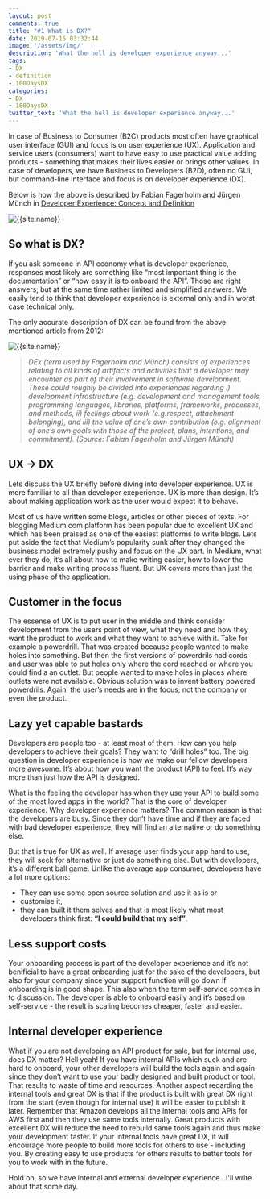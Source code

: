 ```yaml
---
layout: post
comments: true
title: "#1 What is DX?"
date: 2019-07-15 03:32:44
image: '/assets/img/'
description: 'What the hell is developer experience anyway...'
tags:
- DX 
- definition 
- 100DaysDX
categories:
- DX
- 100DaysDX
twitter_text: 'What the hell is developer experience anyway...'
---
```


In case of Business to Consumer (B2C) products most often have graphical user interface (GUI) and focus is on user experience (UX). Application and service users (consumers) want to have easy to use practical value adding products - something that makes their lives easier or brings other values. In case of developers, we have Business to Developers (B2D), often no GUI, but command-line interface and focus is on developer experience (DX). 

Below is how the above is described by Fabian Fagerholm and Jürgen Münch in <a href="https://ieeexplore.ieee.org/document/6225984">Developer Experience: Concept and Definition</a>

<img itemprop="image" src="{{site.baseurl}}/assets/img/day1/dx-table.png" alt="{{site.name}}">

## So what is DX?

If you ask someone in API economy what is developer experience, responses most likely are something like “most important thing is the documentation” or “how easy it is to onboard the API”. Those are right answers, but at the same time rather limited and simplified answers. We easily tend to think that developer experience is external only  and in worst case technical only.

The only accurate description of DX can be found from the above mentioned article from 2012: 

<img itemprop="image" src="{{site.baseurl}}/assets/img/day1/dx-1.png" alt="{{site.name}}">

> _DEx (term used by Fagerholm and Münch) consists of experiences relating to all kinds of artifacts and activities that a developer may encounter as part of their involvement in software development. These could roughly be divided into experiences regarding i) development infrastructure (e.g. development and management tools, programming languages, libraries, platforms, frameworks, processes, and methods, ii) feelings about work (e.g.respect, attachment belonging), and  iii) the value of one’s own contribution (e.g. alignment of one’s own goals with those of the project, plans, intentions, and commitment). (Source: Fabian Fagerholm and Jürgen Münch)_ 

## UX -> DX

Lets discuss the UX briefly before diving into developer experience. UX is more familiar to all than developer exeperience. UX is more than design. It’s about making application work as the user would expect it to behave. 

Most of us have written some blogs, articles or other pieces of texts. For blogging Medium.com platform has been popular due to excellent UX and which has been praised as one of the easiest platforms to write blogs. Lets put aside the fact that Medium’s popularity sunk after they changed the business model extremely pushy and focus on the UX part. In Medium, what ever they do, it’s all about how to make writing easier, how to lower the barrier and make writing process fluent.  But UX covers more than just the using phase of the application. 

## Customer in the focus

The essense of UX is to put user in the middle and think consider development from the users point of view, what they need and how they want the product to work and what they want to achieve with it. Take for example a powerdrill. That was created because people wanted to make holes into something. But then the first versions of powerdrils had cords and user was able to put holes only where the cord reached or where you could find a an outlet. But people wanted to make holes in places where outlets were not available. Obvious solution was to invent battery powered powerdrils. Again, the user’s needs are in the focus; not the company or even the product. 

## Lazy yet capable bastards

Developers are people too - at least most of them. How can you help developers to achieve their goals? They want to “drill holes” too. The big question in developer experience is how we make our fellow developers more awesome. It’s about how you want the product (API) to feel. It’s way more than just how the API is designed. 

What is the feeling the developer has when they use your API to build some of the most loved apps in the world? That is the core of developer experience. Why developer experience matters? The common reason is that the developers are busy. Since they don’t have time and if they are faced with bad developer experience, they will find an alternative or do something else. 

But that is true for UX as well. If average user finds your app hard to use, they will seek for alternative or just do something else. But with developers, it’s a different ball game. Unlike the average app consumer, developers have a lot more options: 

- They can use some open source solution and use it as is or 
- customise it, 
- they can built it them selves and that is most likely what most developers think first: **“I could build that my self”**. 

## Less support costs

Your onboarding process is part of the developer experience and it’s not benificial to have a great onboarding just for the sake of the developers, but also for your company since your support function will go down if onboarding is in good shape. This also when the term self-service comes in to discussion. The developer is able to onboard easily and it’s based on self-service - the result is scaling becomes cheaper, faster and easier. 

## Internal developer experience

What if you are not developing an API product for sale, but for internal use, does DX matter? Hell yeah! If you have internal APIs which suck and are hard to onboard, your other developers will build the tools again and again since they don’t want to use your badly designed and built product or tool. That results to waste of time and resources. Another aspect regarding the internal tools and great DX is that if the product is built with great DX right from the start (even though for internal use) it will be easier to publish it later. Remember that Amazon develops all the internal tools and APIs for AWS first and then they use same tools internally. Great products with excellent DX will reduce the need to rebuild same tools again and thus make your development faster. If your internal tools have great DX, it will encourage more people to build more tools for others to use - including you. By creating easy to use products for others results to better tools for you to work with in the future. 

Hold on, so we have internal and external developer experience...I'll write about that some day.


